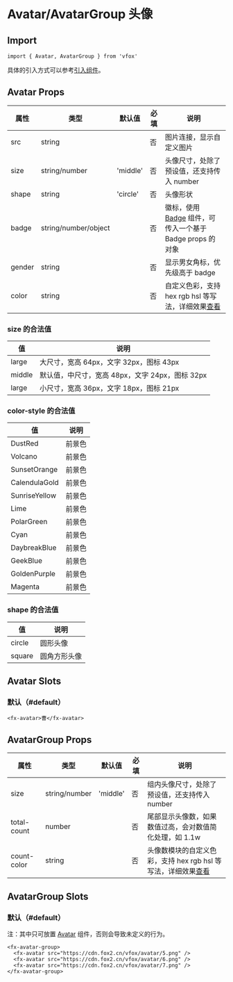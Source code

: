 # Avatar/AvatarGroup 头像

## Import

```
import { Avatar, AvatarGroup } from 'vfox'
```

具体的引入方式可以参考[引入组件](../index.md#引入组件)。

## Avatar Props

| 属性   | 类型                 | 默认值   | 必填 | 说明                                                                               |
| ------ | -------------------- | -------- | ---- | ---------------------------------------------------------------------------------- |
| src    | string               |          | 否   | 图片连接，显示自定义图片                                                           |
| size   | string/number        | 'middle' | 否   | 头像尺寸，处除了预设值，还支持传入 number                                          |
| shape  | string               | 'circle' | 否   | 头像形状                                                                           |
| badge  | string/number/object |          | 否   | 徽标，使用 [Badge](./Badge.md) 组件，可传入一个基于 Badge props 的对象             |
| gender | string               |          | 否   | 显示男女角标，优先级高于 badge                                                     |
| color  | string               |          | 否   | 自定义色彩，支持 hex rgb hsl 等写法，详细效果[查看](../design/Color.md#自定义色彩) |

### size 的合法值

| 值     | 说明                                            |
| ------ | ----------------------------------------------- |
| large  | 大尺寸，宽高 64px，文字 32px，图标 43px         |
| middle | 默认值，中尺寸，宽高 48px，文字 24px，图标 32px |
| large  | 小尺寸，宽高 36px，文字 18px，图标 21px         |

### color-style 的合法值

| 值            | 说明   |
| ------------- | ------ |
| DustRed       | 前景色 |
| Volcano       | 前景色 |
| SunsetOrange  | 前景色 |
| CalendulaGold | 前景色 |
| SunriseYellow | 前景色 |
| Lime          | 前景色 |
| PolarGreen    | 前景色 |
| Cyan          | 前景色 |
| DaybreakBlue  | 前景色 |
| GeekBlue      | 前景色 |
| GoldenPurple  | 前景色 |
| Magenta       | 前景色 |

### shape 的合法值

| 值     | 说明         |
| ------ | ------------ |
| circle | 圆形头像     |
| square | 圆角方形头像 |

## Avatar Slots

### 默认（#default）

```
<fx-avatar>曹</fx-avatar>
```

## AvatarGroup Props

| 属性        | 类型          | 默认值   | 必填 | 说明                                                                                           |
| ----------- | ------------- | -------- | ---- | ---------------------------------------------------------------------------------------------- |
| size        | string/number | 'middle' | 否   | 组内头像尺寸，处除了预设值，还支持传入 number                                                  |
| total-count | number        |          | 否   | 尾部显示头像数，如果数值过高，会对数值简化处理，如 1.1w                                        |
| count-color | string        |          | 否   | 头像数模块的自定义色彩，支持 hex rgb hsl 等写法，详细效果[查看](../design/Color.md#自定义色彩) |

## AvatarGroup Slots

### 默认（#default）

注：其中只可放置 [Avatar](./Collapse.md#avatar-头像) 组件，否则会导致未定义的行为。

```
<fx-avatar-group>
  <fx-avatar src="https://cdn.fox2.cn/vfox/avatar/5.png" />
  <fx-avatar src="https://cdn.fox2.cn/vfox/avatar/6.png" />
  <fx-avatar src="https://cdn.fox2.cn/vfox/avatar/7.png" />
</fx-avatar-group>
```
